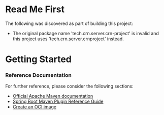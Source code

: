 # Read Me First
The following was discovered as part of building this project:

* The original package name 'tech.crn.server.crn-project' is invalid and this project uses 'tech.crn.server.crnproject' instead.

# Getting Started

### Reference Documentation
For further reference, please consider the following sections:

* [Official Apache Maven documentation](https://maven.apache.org/guides/index.html)
* [Spring Boot Maven Plugin Reference Guide](https://docs.spring.io/spring-boot/docs/2.5.3/maven-plugin/reference/html/)
* [Create an OCI image](https://docs.spring.io/spring-boot/docs/2.5.3/maven-plugin/reference/html/#build-image)

